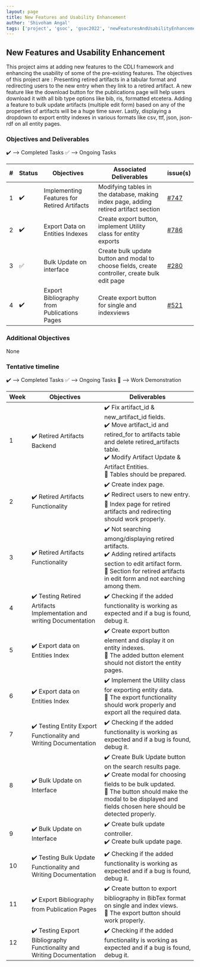 ```yaml
---
layout: page
title: New Features and Usability Enhancement
author: 'Shivoham Angal'
tags: ['project', 'gsoc', 'gsoc2022', 'newFeaturesAndUsabilityEnhancement']
---
```


## New Features and Usability Enhancement

This project aims at adding new features to the CDLI framework and enhancing the usability of some of the pre-existing features. The objectives of this project are : Presenting retired artifacts in a tabular format and redirecting users to the new entry when they link to a retired artifact. A new feature like the download button for the publications page will help users download it with all bib type options like bib, ris, formatted etcetera. Adding a feature to bulk update artifacts (multiple edit form) based on any of the properties of artifacts will be a huge time saver. Lastly, displaying a dropdown to export entity indexes in various formats like csv, ttf, json, json-rdf on all entity pages.

### Objectives and Deliverables

:heavy_check_mark: --> Completed Tasks  :white_check_mark: --> Ongoing Tasks

| \# | Status  | Objectives                    | Associated Deliverables         | issue(s) |
| --- | --- | ----------------------------- | ---------------------------------------------- | -------- |
| 1 |:heavy_check_mark:|  Implementing Features for Retired Artifacts | Modifying tables in the database, making index page, adding retired artifact section | [#747](https://gitlab.com/cdli/framework/-/issues/747) |
| 2 |:heavy_check_mark:|  Export Data on Entities Indexes | Create export button, implement Utility class for entity exports | [#786](https://gitlab.com/cdli/framework/-/issues/786) |
| 3 |:white_check_mark:|  Bulk Update on interface | Create bulk update button and modal to choose fields, create controller, create bulk edit page | [#280](https://gitlab.com/cdli/framework/-/issues/280) |
| 4 |:heavy_check_mark:|  Export Bibliography from Publications Pages | Create export button for single and indexviews | [#521](https://gitlab.com/cdli/framework/-/issues/521) |

### Additional Objectives

None


### Tentative timeline

:heavy_check_mark: --> Completed Tasks  :white_check_mark: --> Ongoing Tasks  :raised_hands: --> Work Demonstration

| Week  |Objectives | Deliverables |
|---|---|---|
|1| :heavy_check_mark: Retired Artifacts Backend  |  :heavy_check_mark: Fix artifact_id & new_artifact_id fields. <br/> :heavy_check_mark: Move artifact_id and retired_for to artifacts table and delete retired_artifacts table. <br> :heavy_check_mark: Modify Artifact Update & Artifact Entities. <br> :raised_hands: Tables should be prepared.|
|2| :heavy_check_mark: Retired Artifacts Functionality  |  :heavy_check_mark: Create index page. <br/> :heavy_check_mark: Redirect users to new entry. <br> :raised_hands: Index page for retired artifacts and redirecting should work properly.|
|3| :heavy_check_mark: Retired Artifacts Functionality  |  :heavy_check_mark: Not searching among/displaying retired artifacts. <br/> :heavy_check_mark: Adding retired artifacts section to edit artifact form. <br> :raised_hands: Section for retired artifacts in edit form and not earching among them.|
|4| :heavy_check_mark: Testing Retired Artifacts Implementation and writing Documentation  |  :heavy_check_mark: Checking if the added functionality is working as expected and if a bug is found, debug it.
|5| :heavy_check_mark: Export data on Entities Index  |  :heavy_check_mark: Create export button element and display it on entity indexes. <br/> :raised_hands: The added button element should not distort the entity pages.|
|6| :heavy_check_mark: Export data on Entities Index |  :heavy_check_mark: Implement the Utility class for exporting entity data. <br> :raised_hands: The export functionality should work properly and export all the required data.|
|7| :heavy_check_mark: Testing Entity Export Functionality and Writing Documentation |  :heavy_check_mark: Checking if the added functionality is working as expected and if a bug is found, debug it.
|8| :heavy_check_mark: Bulk Update on Interface|  :heavy_check_mark: Create Bulk Update button on the search results page. <br> :heavy_check_mark: Create modal for choosing fields to be bulk updated. <br> :raised_hands: The button should make the modal to be displayed and fields chosen here should be detected properly.
|9| :heavy_check_mark: Bulk Update on Interface |  :heavy_check_mark: Create bulk update controller. <br> :heavy_check_mark: Create bulk update page. <br>
|10| :heavy_check_mark: Testing Bulk Update Functionality and Writing Documentation |  :heavy_check_mark: Checking if the added functionality is working as expected and if a bug is found, debug it.
|11| :heavy_check_mark: Export Bibliography from Publication Pages |  :heavy_check_mark: Create button to export bibliography in BibTex format on single and index views. <br> :raised_hands: The export button should work properly.
|12| :heavy_check_mark: Testing Export Bibliography Functionality and Writing Documentation |  :heavy_check_mark: Checking if the added functionality is working as expected and if a bug is found, debug it.
